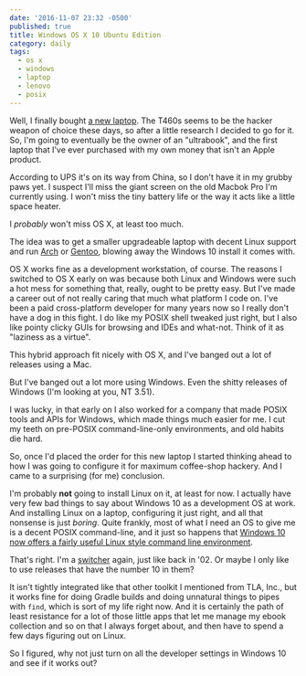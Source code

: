 ```yaml
---
date: '2016-11-07 23:32 -0500'
published: true
title: Windows OS X 10 Ubuntu Edition
category: daily
tags:
  - os x
  - windows
  - laptop
  - lenovo
  - posix
---
```

Well, I finally bought [a new laptop](http://www3.lenovo.com/ca/en/laptops/thinkpad/thinkpad-t-series/T460s/p/22TP2TT460S). The T460s seems to be the hacker weapon of choice these days, so after a little research I decided to go for it. So, I'm going to eventually be the owner of an "ultrabook", and the first laptop that I've ever purchased with my own money that isn't an Apple product.

According to UPS it's on its way from China, so I don't have it in my grubby paws yet. I suspect I'll miss the giant screen on the old Macbok Pro I'm currently using. I won't miss the tiny battery life or the way it acts like a little space heater.

I _probably_ won't miss OS X, at least too much.

The idea was to get a smaller upgradeable laptop with decent Linux support and run [Arch](https://www.archlinux.org/) or [Gentoo](https://www.gentoo.org/), blowing away the Windows 10 install it comes with.

<a name="more"></a>

OS X works fine as a development workstation, of course. The reasons I switched to OS X early on was because both Linux and Windows were such a hot mess for something that, really, ought to be pretty easy. But I've made a career out of not really caring that much what platform I code on. I've been a paid cross-platform developer for many years now so I really don't have a dog in this fight. I do like my POSIX shell tweaked  just right, but I also like pointy clicky GUIs for browsing and IDEs and what-not. Think of it as "laziness as a virtue".

This hybrid approach fit nicely with OS X, and I've banged out a lot of releases using a Mac.

But I've banged out a lot more using Windows. Even the shitty releases of Windows (I'm looking at you, NT 3.51).

I was lucky, in that early on I also worked for a company that made POSIX tools and APIs for Windows, which made things much easier for me. I cut my teeth on pre-POSIX command-line-only environments, and old habits die hard.

So, once I'd placed the order for this new laptop I started thinking ahead to how I was going to configure it for maximum coffee-shop hackery. And I came to a surprising (for me) conclusion.

I'm probably __not__ going to install Linux on it, at least for now. I actually have very few bad things to say about Windows 10 as a development OS at work. And installing Linux on a laptop, configuring it just right, and all that nonsense is just _boring_. Quite frankly, most of what I need an OS to give me is a decent POSIX command-line, and it just so happens that [Windows 10 now offers a fairly useful Linux style command line environment](https://msdn.microsoft.com/en-us/commandline/wsl/about).

That's right. I'm a [switcher](https://www.apple.com/pr/library/2002/06/10Apple-Launches-Real-People-Ad-Campaign.html) again, just like back in '02. Or maybe I only like to use releases that have the number 10 in them?

It isn't tightly integrated like that other toolkit I mentioned from TLA, Inc., but it works fine for doing Gradle builds and doing unnatural things to pipes with `find`, which is sort of my life right now. And it is certainly the path of least resistance for a lot of those little apps that let me manage my ebook collection and so on that I always forget about, and then have to spend a few days figuring out on Linux.

So I figured, why not just turn on all the developer settings in Windows 10 and see if it works out?
